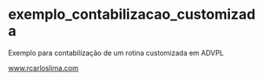 # exemplo_contabilizacao_customizada

Exemplo para contabilização de um rotina customizada em ADVPL 

www.rcarloslima.com
